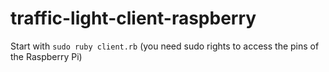 traffic-light-client-raspberry
==============================

Start with `sudo ruby client.rb` (you need sudo rights to access the pins of the Raspberry Pi)

